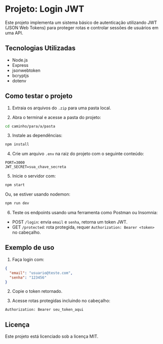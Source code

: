 # Projeto: Login JWT

Este projeto implementa um sistema básico de autenticação utilizando JWT (JSON Web Tokens) para proteger rotas e controlar sessões de usuários em uma API.

## Tecnologias Utilizadas

- Node.js
- Express
- jsonwebtoken
- bcryptjs
- dotenv

## Como testar o projeto

1. Extraia os arquivos do `.zip` para uma pasta local.

2. Abra o terminal e acesse a pasta do projeto:

```bash
cd caminho/para/a/pasta
```

3. Instale as dependências:

```bash
npm install
```

4. Crie um arquivo `.env` na raiz do projeto com o seguinte conteúdo:

```env
PORT=3000
JWT_SECRET=sua_chave_secreta
```

5. Inicie o servidor com:

```bash
npm start
```

Ou, se estiver usando nodemon:

```bash
npm run dev
```

6. Teste os endpoints usando uma ferramenta como Postman ou Insomnia:

- POST `/login`: envia `email` e `senha`, retorna um token JWT.
- GET `/protected`: rota protegida, requer `Authorization: Bearer <token>` no cabeçalho.

## Exemplo de uso

1. Faça login com:

```json
{
  "email": "usuario@teste.com",
  "senha": "123456"
}
```

2. Copie o token retornado.

3. Acesse rotas protegidas incluindo no cabeçalho:

```
Authorization: Bearer seu_token_aqui
```

## Licença

Este projeto está licenciado sob a licença MIT.
